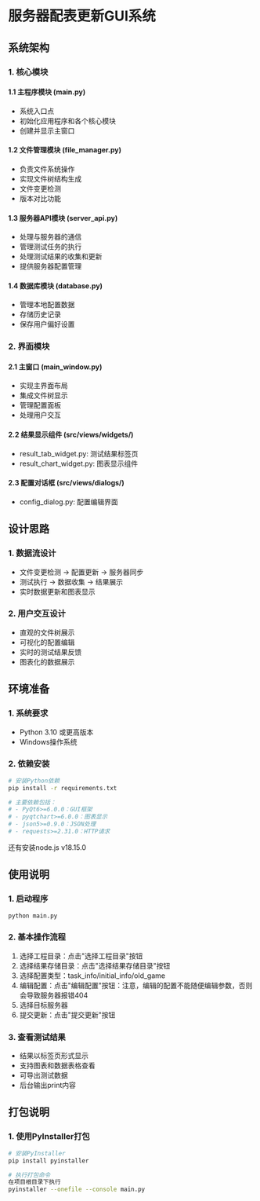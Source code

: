# 服务器配表更新GUI系统

## 系统架构

### 1. 核心模块

#### 1.1 主程序模块 (main.py)
- 系统入口点
- 初始化应用程序和各个核心模块
- 创建并显示主窗口

#### 1.2 文件管理模块 (file_manager.py)
- 负责文件系统操作
- 实现文件树结构生成
- 文件变更检测
- 版本对比功能

#### 1.3 服务器API模块 (server_api.py)
- 处理与服务器的通信
- 管理测试任务的执行
- 处理测试结果的收集和更新
- 提供服务器配置管理

#### 1.4 数据库模块 (database.py)
- 管理本地配置数据
- 存储历史记录
- 保存用户偏好设置

### 2. 界面模块

#### 2.1 主窗口 (main_window.py)
- 实现主界面布局
- 集成文件树显示
- 管理配置面板
- 处理用户交互

#### 2.2 结果显示组件 (src/views/widgets/)
- result_tab_widget.py: 测试结果标签页
- result_chart_widget.py: 图表显示组件

#### 2.3 配置对话框 (src/views/dialogs/)
- config_dialog.py: 配置编辑界面

## 设计思路

### 1. 数据流设计
- 文件变更检测 -> 配置更新 -> 服务器同步
- 测试执行 -> 数据收集 -> 结果展示
- 实时数据更新和图表显示

### 2. 用户交互设计
- 直观的文件树展示
- 可视化的配置编辑
- 实时的测试结果反馈
- 图表化的数据展示

## 环境准备

### 1. 系统要求
- Python 3.10 或更高版本
- Windows操作系统

### 2. 依赖安装
```bash
# 安装Python依赖
pip install -r requirements.txt

# 主要依赖包括：
# - PyQt6>=6.0.0：GUI框架
# - pyqtchart>=6.0.0：图表显示
# - json5>=0.9.0：JSON处理
# - requests>=2.31.0：HTTP请求
```
还有安装node.js  v18.15.0

## 使用说明

### 1. 启动程序
```bash
python main.py
```

### 2. 基本操作流程
1. 选择工程目录：点击"选择工程目录"按钮
2. 选择结果存储目录：点击"选择结果存储目录"按钮
3. 选择配置类型：task_info/initial_info/old_game
4. 编辑配置：点击"编辑配置"按钮：注意，编辑的配置不能随便编辑参数，否则会导致服务器报错404
5. 选择目标服务器
6. 提交更新：点击"提交更新"按钮

### 3. 查看测试结果
- 结果以标签页形式显示
- 支持图表和数据表格查看
- 可导出测试数据
- 后台输出print内容

## 打包说明

### 1. 使用PyInstaller打包
```bash
# 安装PyInstaller
pip install pyinstaller

# 执行打包命令
在项目根目录下执行
pyinstaller --onefile --console main.py
```